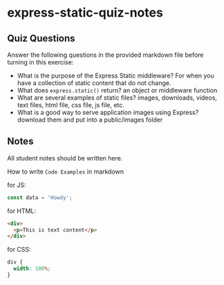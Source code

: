 # express-static-quiz-notes

## Quiz Questions

Answer the following questions in the provided markdown file before turning in this exercise:

- What is the purpose of the Express Static middleware?
  For when you have a collection of static content that do not change.
- What does `express.static()` return?
  an object or middleware function
- What are several examples of static files?
  images, downloads, videos, text files, html file, css file, js file, etc.
- What is a good way to serve application images using Express?
  download them and put into a public/images folder

## Notes

All student notes should be written here.

How to write `Code Examples` in markdown

for JS:

```javascript
const data = 'Howdy';
```

for HTML:

```html
<div>
  <p>This is text content</p>
</div>
```

for CSS:

```css
div {
  width: 100%;
}
```
